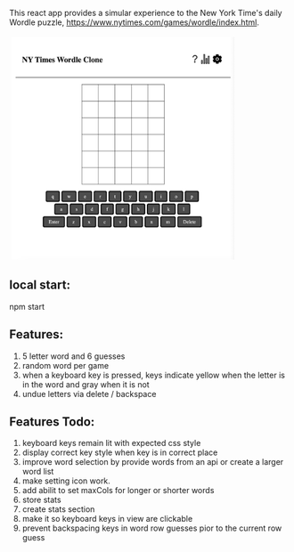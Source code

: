 This react app provides a simular experience to the New York Time's daily Wordle puzzle, https://www.nytimes.com/games/wordle/index.html.


<img src="./readme-image.png" alt="Netlify" height="400" width="400" style="vertical-align:top; margin:4px">

## local start:
npm start

## Features:
1. 5 letter word and 6 guesses
2. random word per game
3. when a keyboard key is pressed, keys indicate yellow when the letter is in the word and gray when it is not
4. undue letters via delete / backspace

## Features Todo:
1. keyboard keys remain lit with expected css style
2. display correct key style when key is in correct place
3. improve word selection by provide words from an api or create a larger word list
4. make setting icon work. 
5. add abilit to set maxCols for longer or shorter words
6. store stats 
7. create stats section
8. make it so keyboard keys in view are clickable
9. prevent backspacing keys in word row guesses pior to the current row guess